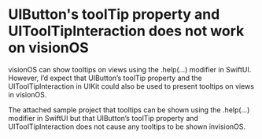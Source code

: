 # UIButton's toolTip property and UIToolTipInteraction does not work on visionOS

visionOS can show tooltips on views using the .help(…) modifier in SwiftUI. However, I’d expect that UIButton’s toolTip property and the UIToolTipInteraction in UIKit could also be used to present tooltips on views in visionOS.

The attached sample project that tooltips can be shown using the .help(…) modifier in SwiftUI but that UIButton’s toolTip property and UIToolTipInteraction does not cause any tooltips to be shown invisionOS.